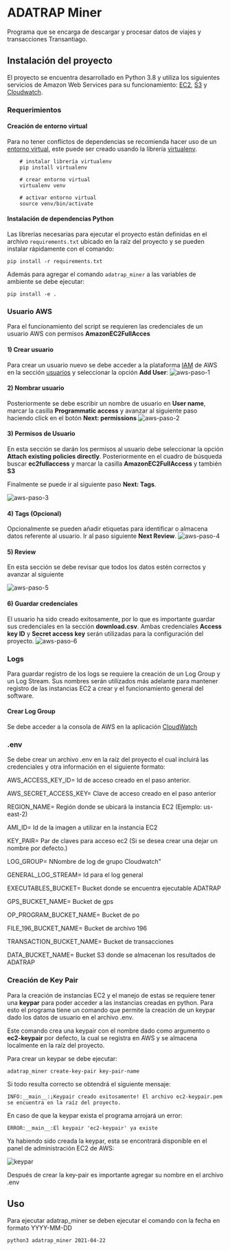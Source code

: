 # ADATRAP Miner

Programa que se encarga de descargar y procesar datos de viajes y transacciones Transantiago.

## Instalación del proyecto

El proyecto se encuentra desarrollado en Python 3.8 y utiliza los siguientes servicios de Amazon Web Services para su funcionamiento:
    [EC2](aws.amazon.com/aws/ec2), [S3]() y [Cloudwatch](). 

### Requerimientos

#### Creación de entorno virtual

Para no tener conflictos de dependencias se recomienda hacer uso de un [entorno virtual](https://docs.python.org/3/tutorial/venv.html), este puede ser creado usando la librería [virtualenv](https://virtualenv.pypa.io/en/latest/).
```
    # instalar librería virtualenv
    pip install virtualenv

    # crear entorno virtual
    virtualenv venv

    # activar entorno virtual
    source venv/bin/activate
```

#### Instalación de dependencias Python

Las librerías necesarias para ejecutar el proyecto están definidas en el archivo `requirements.txt`
ubicado en la raíz del proyecto y se pueden instalar rápidamente con el comando: 

    pip install -r requirements.txt

Además para agregar el comando `adatrap_miner` a las variables de ambiente se debe ejecutar:
    
    pip install -e .
### Usuario AWS
Para el funcionamiento del script se requieren las credenciales de un usuario AWS con permisos **AmazonEC2FullAcces**

#### 1) Crear usuario
Para crear un usuario nuevo se debe acceder a la plataforma [IAM](https://console.aws.amazon.com/iam/home#/home) de AWS en la sección [usuarios](https://console.aws.amazon.com/iam/home#/users) y seleccionar la opción **Add User**:
![aws-paso-1](docs/img/1-add-user.png)

#### 2) Nombrar usuario
Posteriormente se debe escribir un nombre de usuario en **User name**, marcar la casilla **Programmatic access** y avanzar al siguiente paso haciendo click en el botón **Next: permissions**
![aws-paso-2](docs/img/2-name-user.png)

#### 3) Permisos de Usuario
En esta sección se darán los permisos al usuario debe seleccionar la opción **Attach existing policies directly**. Posteriormente en el cuadro de búsqueda buscar **ec2fullaccess** y marcar la casilla **AmazonEC2FullAccess** y también **S3**

Finalmente se puede ir al siguiente paso **Next: Tags**.

![aws-paso-3](docs/img/3-add-policy.png)

#### 4) Tags (Opcional)

Opcionalmente se pueden añadir etiquetas para identificar o almacena datos referente al usuario. Ir al paso siguiente **Next Review**.
![aws-paso-4](docs/img/4-add-tags.png)

#### 5) Review
En esta sección se debe revisar que todos los datos estén correctos y avanzar al siguiente 

![aws-paso-5](docs/img/5-review.png)

#### 6) Guardar credenciales

El usuario ha sido creado exitosamente, por lo que es importante guardar sus credenciales en la sección **download.csv**. Ambas credenciales **Access key ID** y **Secret access key** serán utilizadas para la configuración del proyecto.
![aws-paso-6](docs/img/6-id-secret-key.png)

### Logs

Para guardar registro de los logs se requiere la creación de un Log Group y un Log Stream. 
Sus nombres serán utilizados más adelante para mantener registro de las instancias EC2 a crear y el funcionamiento
general del software.

#### Crear Log Group

Se debe acceder a la consola de AWS en la aplicación [CloudWatch](https://us-east-2.console.aws.amazon.com/cloudwatch/home)

### .env

Se debe crear un archivo .env en la raíz del proyecto el cual incluirá las credenciales y otra información en el siguiente formato:

AWS_ACCESS_KEY_ID= Id de acceso creado en el paso anterior.

AWS_SECRET_ACCESS_KEY= Clave de acceso creado en el paso anterior

REGION_NAME= Región donde se ubicará la instancia EC2 (Ejemplo: us-east-2)

AMI_ID= Id de la imagen a utilizar en la instancia EC2

KEY_PAIR= Par de claves para acceso ec2 (Si se desea crear una dejar un nombre por defecto.)

LOG_GROUP= NNombre de log de grupo Cloudwatch"

GENERAL_LOG_STREAM= Id para el log general

EXECUTABLES_BUCKET= Bucket donde se encuentra ejecutable ADATRAP    

GPS_BUCKET_NAME= Bucket de gps

OP_PROGRAM_BUCKET_NAME= Bucket de po

FILE_196_BUCKET_NAME= Bucket de archivo 196

TRANSACTION_BUCKET_NAME= Bucket de transacciones    

DATA_BUCKET_NAME= Bucket S3 donde se almacenan los resultados de ADATRAP

### Creación de Key Pair

Para la creación de instancias EC2 y el manejo de estas se requiere tener una **keypar** para poder acceder a las instancias creadas en python. Para esto el programa tiene un comando que permite la creación de un keypar dado los datos de usuario en el archivo .env.

Este comando crea una keypair con el nombre dado como argumento o **ec2-keypair** por defecto, la cual se registra en AWS y se almacena localmente en la raíz del proyecto.

Para crear un keypar se debe ejecutar:

    adatrap_miner create-key-pair key-pair-name

Si todo resulta correcto se obtendrá el siguiente mensaje:

    INFO:__main__:¡Keypair creado exitosamente! El archivo ec2-keypair.pem se encuentra en la raíz del proyecto.

En caso de que la keypar exista el programa arrojará un error:

    ERROR:__main__:El keypair 'ec2-keypair' ya existe


Ya habiendo sido creada la keypar, esta se encontrará disponible en el panel de administración EC2 de AWS:

![keypar](docs/img/keypar.png)

Después de crear la key-pair es importante agregar su nombre en el archivo .env
    

## Uso
Para ejecutar adatrap_miner se deben ejecutar el comando con la fecha en formato YYYY-MM-DD

    python3 adatrap_miner 2021-04-22

